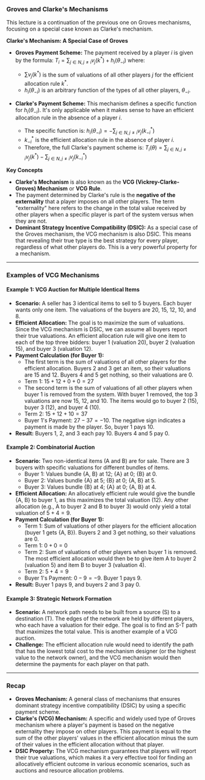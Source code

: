 ### Groves and Clarke's Mechanisms

This lecture is a continuation of the previous one on Groves mechanisms, focusing on a special case known as Clarke's mechanism.

**Clarke's Mechanism: A Special Case of Groves**

- **Groves Payment Scheme:** The payment received by a player *i* is given by the formula:
    $T_i = \sum_{j \in N, j \neq i} v_j(k^*) + h_i(\theta_{-i})$
    where:
    - $\sum v_j(k^*)$ is the sum of valuations of all other players *j* for the efficient allocation rule $k^*$.
    - $h_i(\theta_{-i})$ is an arbitrary function of the types of all other players, $\theta_{-i}$.

- **Clarke's Payment Scheme:** This mechanism defines a specific function for $h_i(\theta_{-i})$. It's only applicable when it makes sense to have an efficient allocation rule in the absence of a player *i*.
    - The specific function is:
    $h_i(\theta_{-i}) = - \sum_{j \in N, j \neq i} v_j(k^*_{-i})$
    - $k^*_{-i}$ is the efficient allocation rule in the absence of player *i*.
    - Therefore, the full Clarke's payment scheme is:
    $T_i(\theta) = \sum_{j \in N, j \neq i} v_j(k^*) - \sum_{j \in N, j \neq i} v_j(k^*_{-i})$

**Key Concepts**
- **Clarke's Mechanism** is also known as the **VCG (Vickrey-Clarke-Groves) Mechanism** or **VCG Rule**.
- The payment determined by Clarke's rule is the **negative of the externality** that a player imposes on all other players. The term "externality" here refers to the change in the total value received by other players when a specific player is part of the system versus when they are not.
- **Dominant Strategy Incentive Compatibility (DSIC):** As a special case of the Groves mechanism, the VCG mechanism is also DSIC. This means that revealing their true type is the best strategy for every player, regardless of what other players do. This is a very powerful property for a mechanism.

- - -

### Examples of VCG Mechanisms

#### Example 1: VCG Auction for Multiple Identical Items

- **Scenario:** A seller has 3 identical items to sell to 5 buyers. Each buyer wants only one item. The valuations of the buyers are 20, 15, 12, 10, and 8.
- **Efficient Allocation:** The goal is to maximize the sum of valuations. Since the VCG mechanism is DSIC, we can assume all buyers report their true valuations. An efficient allocation rule will give one item to each of the top three bidders: buyer 1 (valuation 20), buyer 2 (valuation 15), and buyer 3 (valuation 12).
- **Payment Calculation (for Buyer 1):**
    - The first term is the sum of valuations of all other players for the efficient allocation. Buyers 2 and 3 get an item, so their valuations are 15 and 12. Buyers 4 and 5 get nothing, so their valuations are 0.
    - Term 1: $15 + 12 + 0 + 0 = 27$
    - The second term is the sum of valuations of all other players when buyer 1 is removed from the system. With buyer 1 removed, the top 3 valuations are now 15, 12, and 10. The items would go to buyer 2 (15), buyer 3 (12), and buyer 4 (10).
    - Term 2: $15 + 12 + 10 = 37$
    - Buyer 1's Payment: $27 - 37 = -10$. The negative sign indicates a payment is made by the player. So, buyer 1 pays 10.
- **Result:** Buyers 1, 2, and 3 each pay 10. Buyers 4 and 5 pay 0.

#### Example 2: Combinatorial Auction

- **Scenario:** Two non-identical items (A and B) are for sale. There are 3 buyers with specific valuations for different bundles of items.
    - Buyer 1: Values bundle {A, B} at 12; {A} at 0; {B} at 0.
    - Buyer 2: Values bundle {A} at 5; {B} at 0; {A, B} at 5.
    - Buyer 3: Values bundle {B} at 4; {A} at 0; {A, B} at 4.
- **Efficient Allocation:** An allocatively efficient rule would give the bundle {A, B} to buyer 1, as this maximizes the total valuation (12). Any other allocation (e.g., A to buyer 2 and B to buyer 3) would only yield a total valuation of $5 + 4 = 9$.
- **Payment Calculation (for Buyer 1):**
    - Term 1: Sum of valuations of other players for the efficient allocation (buyer 1 gets {A, B}). Buyers 2 and 3 get nothing, so their valuations are 0.
    - Term 1: $0 + 0 = 0$
    - Term 2: Sum of valuations of other players when buyer 1 is removed. The most efficient allocation would then be to give item A to buyer 2 (valuation 5) and item B to buyer 3 (valuation 4).
    - Term 2: $5 + 4 = 9$
    - Buyer 1's Payment: $0 - 9 = -9$. Buyer 1 pays 9.
- **Result:** Buyer 1 pays 9, and buyers 2 and 3 pay 0.

#### Example 3: Strategic Network Formation

- **Scenario:** A network path needs to be built from a source (S) to a destination (T). The edges of the network are held by different players, who each have a valuation for their edge. The goal is to find an S-T path that maximizes the total value. This is another example of a VCG auction.
- **Challenge:** The efficient allocation rule would need to identify the path that has the lowest total cost to the mechanism designer (or the highest value to the network owner), and the VCG mechanism would then determine the payments for each player on that path.

- - -

### Recap

- **Groves Mechanism:** A general class of mechanisms that ensures dominant strategy incentive compatibility (DSIC) by using a specific payment scheme.
- **Clarke's (VCG) Mechanism:** A specific and widely used type of Groves mechanism where a player's payment is based on the negative externality they impose on other players. This payment is equal to the sum of the other players' values in the efficient allocation minus the sum of their values in the efficient allocation without that player.
- **DSIC Property:** The VCG mechanism guarantees that players will report their true valuations, which makes it a very effective tool for finding an allocatively efficient outcome in various economic scenarios, such as auctions and resource allocation problems.